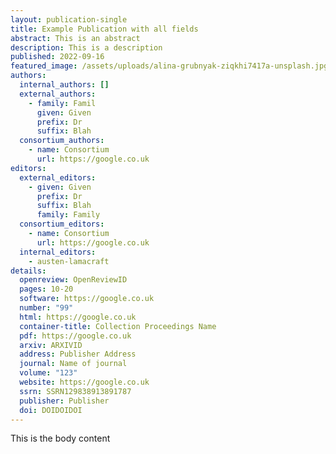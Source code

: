 ```yaml
---
layout: publication-single
title: Example Publication with all fields
abstract: T﻿his is an abstract
description: This is a description
published: 2022-09-16
featured_image: /assets/uploads/alina-grubnyak-ziqkhi7417a-unsplash.jpg
authors:
  internal_authors: []
  external_authors:
    - family: Famil
      given: Given
      prefix: Dr
      suffix: Blah
  consortium_authors:
    - name: Consortium
      url: https://google.co.uk
editors:
  external_editors:
    - given: Given
      prefix: Dr
      suffix: Blah
      family: Family
  consortium_editors:
    - name: Consortium
      url: https://google.co.uk
  internal_editors:
    - austen-lamacraft
details:
  openreview: OpenReviewID
  pages: 10-20
  software: https://google.co.uk
  number: "99"
  html: https://google.co.uk
  container-title: Collection Proceedings Name
  pdf: https://google.co.uk
  arxiv: ARXIVID
  address: Publisher Address
  journal: Name of journal
  volume: "123"
  website: https://google.co.uk
  ssrn: SSRN129838913891787
  publisher: Publisher
  doi: DOIDOIDOI
---
```

T﻿his is the body content